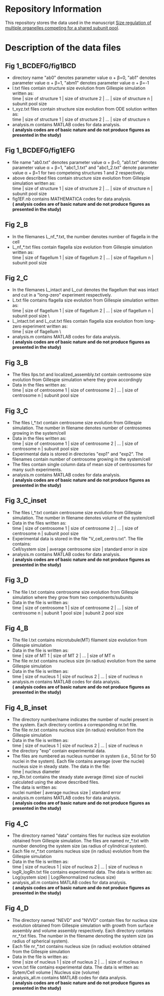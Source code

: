 # Repository Information
This repository stores the data used in the manuscript [Size regulation of multiple organelles competing for a shared subunit pool](https://doi.org/10.1101/2020.01.11.902783).

# Description of the data files

## Fig 1_BCDEFG/fig1BCD
- directory name "ab0" denotes parameter value α + β=0, "ab1" denotes parameter value α + β=1, "abm1" denotes parameter value α + β=-1
- l.txt files contain structure size evolution from Gillespie simulation written as: \
    time | size of structure 1 | size of structure 2 | ... | size of structure n | subunit pool size
- t_xyz.txt files contain structure size evolution from ODE solution written as: \
    time | size of structure 1 | size of structure 2 | ... | size of structure n
- analysis.m contains MATLAB codes for data analysis. \
**( analysis codes are of basic nature and do not produce figures as presented in the study)**

## Fig 1_BCDEFG/fig1EFG
- file name "ab0.txt" denotes parameter value α + β=0, "ab1.txt" denotes parameter value α + β=1, "abc1_1.txt" and "abc1_2.txt" denote parameter value α + β=1 for two competeing structures 1 and 2 respectively.
- above described files contain structure size evolution from Gillespie simulation written as: \
    time | size of structure 1 | size of structure 2 | ... | size of structure n | subunit pool size
- fig1EF.nb contains MATHEMATICA codes for data analysis. \
**( analysis codes are of basic nature and do not produce figures as presented in the study)**

## Fig 2_B
- In the filemanes L_nf_*.txt, the number denotes number of flagella in the cell
- L_nf_*.txt files contain flagella size evolution from Gillespie simulation written as: \
    time | size of flagellum 1 | size of flagellum 2 | ... | size of flagellum n | subunit pool size
    
## Fig 2_C
- In the filemanes L_intact and L_cut denotes the flagellum that was intact and cut in a "long-zero" experiment respectively.
- L.txt file contains flagella size evolution from Gillespie simulation written as: \
    time | size of flagellum 1 | size of flagellum 2 | ... | size of flagellum n | subunit pool size \
- L_intact.txt and L_cut.txt files contain flagella size evolution from long-zero experiment written as: \
    time | size of flagellum \
- analysis.m contains MATLAB codes for data analysis. \
**( analysis codes are of basic nature and do not produce figures as presented in the study)**

## Fig 3_B
- The files llps.txt and localized_assembly.txt contain centrosome size evolution from Gillespie simulation where they grow accordingly 
- Data in the files written as: \
    time | size of centrosome 1 | size of centrosome 2 | ... | size of centrosome n | subunit pool size

## Fig 3_C
- The files l_*.txt contain centrosome size evolution from Gillespie simulation. The number in filename denotes number of centrosomes growing in the system/cell
- Data in the files written as: \
    time | size of centrosome 1 | size of centrosome 2 | ... | size of centrosome n | subunit pool size
- Experimental data is stored in directories "exp1" and "exp2". The filenames contain number of centrosome growing in the system/cell
- The files contain single column data of mean size of centrosomes for many such experiments.
- analysis.m contains MATLAB codes for data analysis. \
**( analysis codes are of basic nature and do not produce figures as presented in the study)**

## Fig 3_C_inset
- The files l_*.txt contain centrosome size evolution from Gillespie simulation. The number in filename denotes volume of the system/cell
- Data in the files written as: \
    time | size of centrosome 1 | size of centrosome 2 | ... | size of centrosome n | subunit pool size
- Experimental data is stored in the file "V_cell_centro.txt". The file contains: \
  Cell/system size | average centrosome size | standard error in size
- analysis.m contains MATLAB codes for data analysis. \
**( analysis codes are of basic nature and do not produce figures as presented in the study)**

## Fig 3_D
- The file l.txt contains centrosome size evolution from Gillespie simulation where they grow from two components/subunits 
- Data in the file is written as: \
    time | size of centrosome 1 | size of centrosome 2 | ... | size of centrosome n | subunit 1 pool size | subunit 2 pool size
    
## Fig 4_B
- The file l.txt contains microtubule(MT) filament size evolution from Gillespie simulation
- Data in the file is written as: \
    time | size of MT 1 | size of MT 2 | ... | size of MT n 
- The file nr.txt contains nucleus size (in radius) evolution from the same Gillespie simulation
- Data in the file is written as: \
    time | size of nucleus 1 | size of nucleus 2 | ... | size of nucleus n
- analysis.m contains MATLAB codes for data analysis. \
**( analysis codes are of basic nature and do not produce figures as presented in the study)**

## Fig 4_B_inset
- The directory number/name indicates the number of nuclei present in the system. Each directory contins a corresponding nr.txt file. 
- The file nr.txt contains nucleus size (in radius) evolution from the Gillespie simulation
- Data in the file is written as: \
    time | size of nucleus 1 | size of nucleus 2 | ... | size of nucleus n
- the directory "exp" contain experimental data.
- The files are numbered as nucleus number in system (i.e., 50.txt for 50 nuclei in the system). Each file contains average (over the nuclei) nucleus size in steady state. The data in the file: \
  time | nucleus diameter
- np_Rn.txt contains the steady state average (time) size of nucleii calculated using the above described files.
- The data is written as: \
  nuclei number | average nucleus size | standard error
- analysis.m contains MATLAB codes for data analysis. \
**( analysis codes are of basic nature and do not produce figures as presented in the study)**

## Fig 4_C
- The directory named "data" contains files for nucleus size evolution obtained from Gillespie simulation. The files are named nr_*.txt with number denoting the system size (as radius of cylindrical system).
- Each file nr_*.txt contains nucleus size (in radius) evolution from the Gillespie simulation
- Data in the file is written as: \
    time | size of nucleus 1 | size of nucleus 2 | ... | size of nucleus n
- logR_logRn.txt file contains experimental data. The data is written as: \
  Log(system size) | Log(Renormalized nucleus size)
- analysis_all.m contains MATLAB codes for data analysis. \
**( analysis codes are of basic nature and do not produce figures as presented in the study)**

## Fig 4_D
- The directory named "NEVD" and "NVVD" contain files for nucleus size evolution obtained from Gillespie simulation with growth from surface assembly and volume assembly respectively. Each directory contains nr_*.txt files. The number in the filename denoting the system size (as radius of spherical system).
- Each file nr_*.txt contains nucleus size (in radius) evolution obtained from the Gillespie simulation
- Data in the file is written as: \
    time | size of nucleus 1 | size of nucleus 2 | ... | size of nucleus n
- vcvn.txt file contains experimental data. The data is written as: \
  Sytem/Cell volume | Nucleus size (volume)
- analysis_all.m contains MATLAB codes for data analysis. \
**( analysis codes are of basic nature and do not produce figures as presented in the study)**








